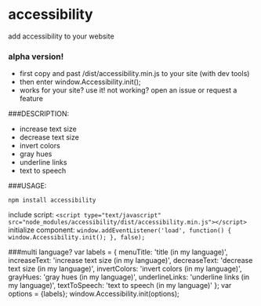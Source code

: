 # accessibility
add accessibility to your website

### alpha version!
  * first copy and past /dist/accessibility.min.js to your site (with dev tools)
  * then enter window.Accessibility.init();
  * works for your site? use it! not working? open an issue or request a feature

###DESCRIPTION:
* increase text size
* decrease text size
* invert colors
* gray hues
* underline links
* text to speech 

###USAGE:

`npm install accessibility`

include script:
`<script type="text/javascript" src="node_modules/accessibility/dist/accessibility.min.js"></script>`
initialize component:
`window.addEventListener('load', function() {
    window.Accessibility.init();
}, false);`

###multi language?
var labels = {
    menuTitle: 'title (in my language)',
    increaseText: 'increase text size (in my language)',
    decreaseText: 'decrease text size (in my language)',
    invertColors: 'invert colors (in my language)',
    grayHues: 'gray hues (in my language)',
    underlineLinks: 'underline links (in my language)',
    textToSpeech: 'text to speech (in my language)'
};
var options = {labels};
window.Accessibility.init(options);